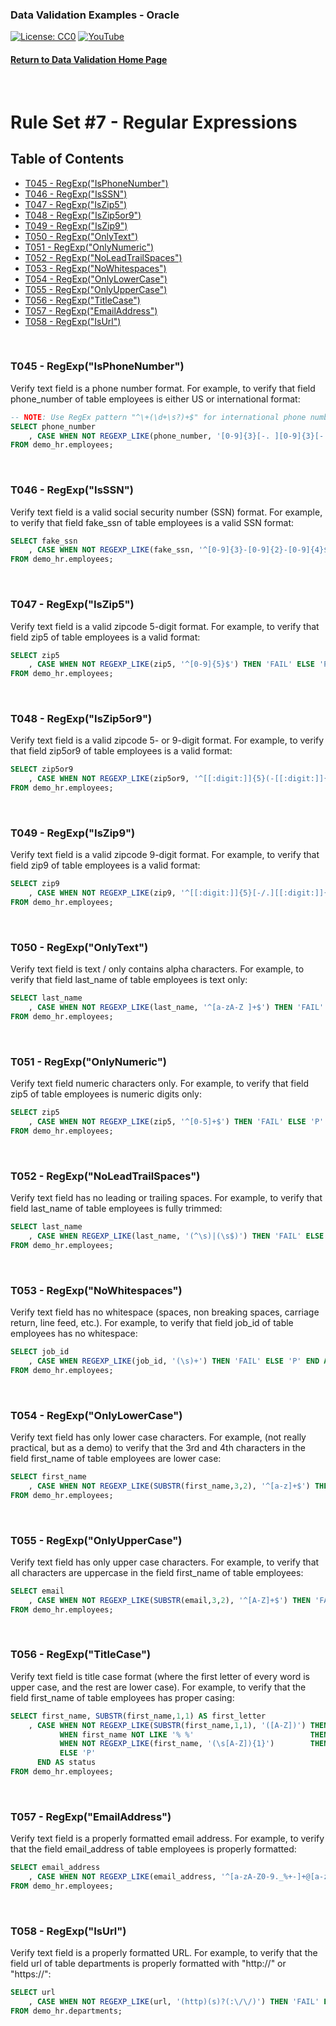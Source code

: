 ### Data Validation Examples - Oracle
[![License: CC0](https://img.shields.io/badge/License-CC0-red)](LICENSE "Creative Commons Zero License by DataResearchLabs (effectively = Public Domain")
[![YouTube](https://img.shields.io/badge/YouTube-DataResearchLabs-brightgreen)](http://www.DataResearchLabs.com)
#### [Return to Data Validation Home Page](https://github.com/DataResearchLabs/sql_scripts/blob/main/data_validation_scripts.md)
<br>

# Rule Set #7 - Regular Expressions

## Table of Contents
 - <a href="#t045">T045 - RegExp("IsPhoneNumber")</a>
 - <a href="#t046">T046 - RegExp("IsSSN")</a>
 - <a href="#t047">T047 - RegExp("IsZip5")</a>
 - <a href="#t048">T048 - RegExp("IsZip5or9")</a>
 - <a href="#t049">T049 - RegExp("IsZip9")</a>
 - <a href="#t050">T050 - RegExp("OnlyText")</a>
 - <a href="#t051">T051 - RegExp("OnlyNumeric")</a>
 - <a href="#t052">T052 - RegExp("NoLeadTrailSpaces")</a>
 - <a href="#t053">T053 - RegExp("NoWhitespaces")</a>
 - <a href="#t054">T054 - RegExp("OnlyLowerCase")</a>
 - <a href="#t055">T055 - RegExp("OnlyUpperCase")</a>
 - <a href="#t056">T056 - RegExp("TitleCase")</a>
 - <a href="#t057">T057 - RegExp("EmailAddress")</a>
 - <a href="#t058">T058 - RegExp("IsUrl")</a>
<br>


<a id="t045" class="anchor" href="#t045" aria-hidden="true"> </a>
### T045 - RegExp("IsPhoneNumber")
Verify text field is a phone number format.  For example, to verify that field phone_number of table employees is either US or international format:
 ```sql
-- NOTE: Use RegEx pattern "^\+(\d+\s?)+$" for international phone numbers
SELECT phone_number
     , CASE WHEN NOT REGEXP_LIKE(phone_number, '[0-9]{3}[-. ][0-9]{3}[-. ][0-9]{4}') THEN 'FAIL' ELSE 'P' END AS status
FROM demo_hr.employees;
 ```
<br>


<a id="t046" class="anchor" href="#t046" aria-hidden="true"> </a>
### T046 - RegExp("IsSSN")
Verify text field is a valid social security number (SSN) format.  For example, to verify that field fake_ssn of table employees is a valid SSN format:
 ```sql
SELECT fake_ssn
     , CASE WHEN NOT REGEXP_LIKE(fake_ssn, '^[0-9]{3}-[0-9]{2}-[0-9]{4}$') THEN 'FAIL' ELSE 'P' END AS status
FROM demo_hr.employees;
 ```
<br>


<a id="t047" class="anchor" href="#t047" aria-hidden="true"> </a>
### T047 - RegExp("IsZip5")
Verify text field is a valid zipcode 5-digit format.  For example, to verify that field zip5 of table employees is a valid format:
 ```sql
SELECT zip5
     , CASE WHEN NOT REGEXP_LIKE(zip5, '^[0-9]{5}$') THEN 'FAIL' ELSE 'P' END AS status
FROM demo_hr.employees;
 ```
<br>


<a id="t048" class="anchor" href="#t048" aria-hidden="true"> </a>
### T048 - RegExp("IsZip5or9")
Verify text field is a valid zipcode 5- or 9-digit format.  For example, to verify that field zip5or9 of table employees is a valid format:
 ```sql
SELECT zip5or9
     , CASE WHEN NOT REGEXP_LIKE(zip5or9, '^[[:digit:]]{5}(-[[:digit:]]{4})?$') THEN 'FAIL' ELSE 'P' END AS status
FROM demo_hr.employees;
 ```
<br>


<a id="t049" class="anchor" href="#t049" aria-hidden="true"> </a>
### T049 - RegExp("IsZip9")
Verify text field is a valid zipcode 9-digit format.  For example, to verify that field zip9 of table employees is a valid format:
 ```sql
SELECT zip9
     , CASE WHEN NOT REGEXP_LIKE(zip9, '^[[:digit:]]{5}[-/.][[:digit:]]{4}$') THEN 'FAIL' ELSE 'P' END AS status
FROM demo_hr.employees;
 ```
<br>


<a id="t050" class="anchor" href="#t050" aria-hidden="true"> </a>
### T050 - RegExp("OnlyText")
Verify text field is text / only contains alpha characters.  For example, to verify that field last_name of table employees is text only:
 ```sql
SELECT last_name
     , CASE WHEN NOT REGEXP_LIKE(last_name, '^[a-zA-Z ]+$') THEN 'FAIL' ELSE 'P' END AS status
FROM demo_hr.employees;
 ```
<br>


<a id="t051" class="anchor" href="#t051" aria-hidden="true"> </a>
### T051 - RegExp("OnlyNumeric")
Verify text field numeric characters only.  For example, to verify that field zip5 of table employees is numeric digits only:
 ```sql
SELECT zip5
     , CASE WHEN NOT REGEXP_LIKE(zip5, '^[0-5]+$') THEN 'FAIL' ELSE 'P' END AS status
FROM demo_hr.employees;
 ```
<br>


<a id="t052" class="anchor" href="#t052" aria-hidden="true"> </a>
### T052 - RegExp("NoLeadTrailSpaces")
Verify text field has no leading or trailing spaces.  For example, to verify that field last_name of table employees is fully trimmed:
 ```sql
SELECT last_name
     , CASE WHEN REGEXP_LIKE(last_name, '(^\s)|(\s$)') THEN 'FAIL' ELSE 'P' END AS status
FROM demo_hr.employees;
 ```
<br>


<a id="t053" class="anchor" href="#t053" aria-hidden="true"> </a>
### T053 - RegExp("NoWhitespaces")
Verify text field has no whitespace (spaces, non breaking spaces, carriage return, line feed, etc.).  For example, to verify that field job_id of table employees has no whitespace:
 ```sql
SELECT job_id
     , CASE WHEN REGEXP_LIKE(job_id, '(\s)+') THEN 'FAIL' ELSE 'P' END AS status
FROM demo_hr.employees;
 ```
<br>


<a id="t054" class="anchor" href="#t054" aria-hidden="true"> </a>
### T054 - RegExp("OnlyLowerCase")
Verify text field has only lower case characters.  For example, (not really practical, but as a demo) to verify that the 3rd and 4th characters in the field first_name of table employees are lower case:
 ```sql
SELECT first_name
     , CASE WHEN NOT REGEXP_LIKE(SUBSTR(first_name,3,2), '^[a-z]+$') THEN 'FAIL' ELSE 'P' END AS status
FROM demo_hr.employees;
 ```
<br>


<a id="t055" class="anchor" href="#t055" aria-hidden="true"> </a>
### T055 - RegExp("OnlyUpperCase")
Verify text field has only upper case characters.  For example, to verify that all characters are uppercase in the field first_name of table employees:
 ```sql
SELECT email
     , CASE WHEN NOT REGEXP_LIKE(SUBSTR(email,3,2), '^[A-Z]+$') THEN 'FAIL' ELSE 'P' END AS status
FROM demo_hr.employees;
 ```
<br>


<a id="t056" class="anchor" href="#t056" aria-hidden="true"> </a>
### T056 - RegExp("TitleCase")
Verify text field is title case format (where the first letter of every word is upper case, and the rest are lower case).  For example, to verify that the field first_name of table employees has proper casing:
 ```sql
SELECT first_name, SUBSTR(first_name,1,1) AS first_letter
     , CASE WHEN NOT REGEXP_LIKE(SUBSTR(first_name,1,1), '([A-Z])') THEN 'REJ-01: Field first_name first character not upper case|exp=Like"[A-Z]"|act=' || first_name 
            WHEN first_name NOT LIKE '% %'                          THEN 'P'  -- Only one word, so no space + first character to check for uppercase
            WHEN NOT REGEXP_LIKE(first_name, '(\s[A-Z]){1}')        THEN 'REJ-02: Field first_name failed RegExpression check|exp=Like"(\s[A-Z]){1}"|act=' || first_name 
            ELSE 'P'
       END AS status
FROM demo_hr.employees;
 ```
<br>


<a id="t057" class="anchor" href="#t057" aria-hidden="true"> </a>
### T057 - RegExp("EmailAddress")
Verify text field is a properly formatted email address.  For example, to verify that the field email_address of table employees is properly formatted:
 ```sql
SELECT email_address
     , CASE WHEN NOT REGEXP_LIKE(email_address, '^[a-zA-Z0-9._%+-]+@[a-zA-Z0-9.-]+\.[a-zA-Z]{2,4}$') THEN 'FAIL' ELSE 'P' END AS status
FROM demo_hr.employees;
 ```
<br>


<a id="t058" class="anchor" href="#t058" aria-hidden="true"> </a>
### T058 - RegExp("IsUrl")
Verify text field is a properly formatted URL.  For example, to verify that the field url of table departments is properly formatted with "http://" or "https://":
 ```sql
SELECT url
     , CASE WHEN NOT REGEXP_LIKE(url, '(http)(s)?(:\/\/)') THEN 'FAIL' ELSE 'P' END AS status
FROM demo_hr.departments;
 ```
<br>


